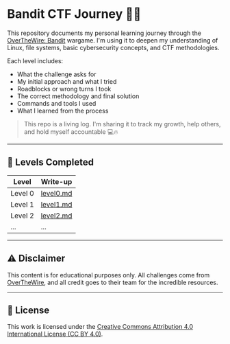 # Bandit CTF Journey 🏴‍☠️

This repository documents my personal learning journey through the [OverTheWire: Bandit](https://overthewire.org/wargames/bandit/) wargame. I'm using it to deepen my understanding of Linux, file systems, basic cybersecurity concepts, and CTF methodologies.

Each level includes:
- What the challenge asks for
- My initial approach and what I tried
- Roadblocks or wrong turns I took
- The correct methodology and final solution
- Commands and tools I used
- What I learned from the process

> This repo is a living log. I'm sharing it to track my growth, help others, and hold myself accountable 💻🔥

---

## 📂 Levels Completed

| Level | Write-up |
|-------|----------|
| Level 0 | [level0.md](bandit/level0.md) |
| Level 1 | [level1.md](bandit/level1.md) |
| Level 2 | [level2.md](bandit/level2.md) |
| ... | ... |

---

## ⚠️ Disclaimer

This content is for educational purposes only. All challenges come from [OverTheWire](https://overthewire.org), and all credit goes to their team for the incredible resources.

---

## 🧾 License

This work is licensed under the [Creative Commons Attribution 4.0 International License (CC BY 4.0)](https://creativecommons.org/licenses/by/4.0/).
